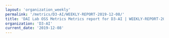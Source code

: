 ```yaml
---
layout: 'organization_weekly'
permalink: '/metrics/D3-AI/WEEKLY-REPORT-2019-12-08/'
title: 'DAI Lab OSS Metrics Metrics report for D3-AI | WEEKLY-REPORT-2019-12-08'
organization: 'D3-AI'
current_date: '2019-12-08'
---
```


